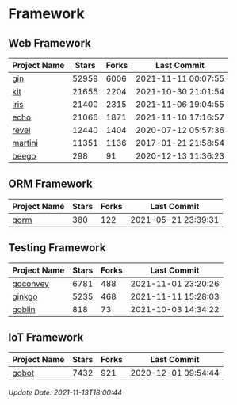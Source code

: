 # Framework

## Web Framework
| Project Name | Stars | Forks | Last Commit |
| ------------ | ----- | ----- | ----------- |
| [gin](https://github.com/gin-gonic/gin) | 52959 | 6006 | 2021-11-11 00:07:55 |
| [kit](https://github.com/go-kit/kit) | 21655 | 2204 | 2021-10-30 21:01:54 |
| [iris](https://github.com/kataras/iris) | 21400 | 2315 | 2021-11-06 19:04:55 |
| [echo](https://github.com/labstack/echo) | 21066 | 1871 | 2021-11-10 17:16:57 |
| [revel](https://github.com/revel/revel) | 12440 | 1404 | 2020-07-12 05:57:36 |
| [martini](https://github.com/go-martini/martini) | 11351 | 1136 | 2017-01-21 21:58:54 |
| [beego](https://github.com/astaxie/beego) | 298 | 91 | 2020-12-13 11:36:23 |

## ORM Framework
| Project Name | Stars | Forks | Last Commit |
| ------------ | ----- | ----- | ----------- |
| [gorm](https://github.com/jinzhu/gorm) | 380 | 122 | 2021-05-21 23:39:31 |

## Testing Framework
| Project Name | Stars | Forks | Last Commit |
| ------------ | ----- | ----- | ----------- |
| [goconvey](https://github.com/smartystreets/goconvey) | 6781 | 488 | 2021-11-01 23:20:26 |
| [ginkgo](https://github.com/onsi/ginkgo) | 5235 | 468 | 2021-11-11 15:28:03 |
| [goblin](https://github.com/franela/goblin) | 818 | 73 | 2021-10-03 14:34:22 |

## IoT Framework
| Project Name | Stars | Forks | Last Commit |
| ------------ | ----- | ----- | ----------- |
| [gobot](https://github.com/hybridgroup/gobot) | 7432 | 921 | 2020-12-01 09:54:44 |

*Update Date: 2021-11-13T18:00:44*